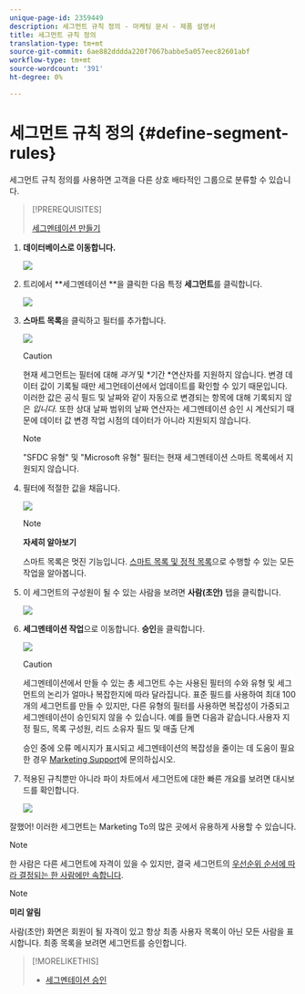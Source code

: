 ```yaml
---
unique-page-id: 2359449
description: 세그먼트 규칙 정의 - 마케팅 문서 - 제품 설명서
title: 세그먼트 규칙 정의
translation-type: tm+mt
source-git-commit: 6ae882dddda220f7067babbe5a057eec82601abf
workflow-type: tm+mt
source-wordcount: '391'
ht-degree: 0%

---
```



# 세그먼트 규칙 정의 {#define-segment-rules}

세그먼트 규칙 정의를 사용하면 고객을 다른 상호 배타적인 그룹으로 분류할 수 있습니다.

>[!PREREQUISITES]
>
>[세그멘테이션 만들기](create-a-segmentation.md)

1. **데이터베이스로 이동합니다.**

   ![](assets/image2017-3-28-14-3a7-3a42.png)

1. 트리에서 **세그멘테이션 **을 클릭한 다음 특정 **세그먼트**&#x200B;를 클릭합니다.

   ![](assets/image2017-3-28-14-3a11-3a15.png)

1. **스마트 목록**&#x200B;을 클릭하고 필터를 추가합니다.

   ![](assets/image2017-3-28-14-3a18-3a19.png)

   >[!CAUTION]
   >
   >현재 세그먼트는 필터에 대해 *과거* 및 *기간 *연산자를 지원하지 않습니다. 변경 데이터 값이 기록될 때만 세그먼테이션에서 업데이트를 확인할 수 있기 때문입니다. 이러한 값은 공식 필드 및 날짜와 같이 자동으로 변경되는 항목에 대해 기록되지 않은 *입니다.* 또한 상대 날짜 범위의 날짜 연산자는 세그멘테이션 승인 시 계산되기 때문에 데이터 값 변경 작업 시점의 데이터가 아니라 지원되지 않습니다.

   >[!NOTE]
   >
   >&quot;SFDC 유형&quot; 및 &quot;Microsoft 유형&quot; 필터는 현재 세그멘테이션 스마트 목록에서 지원되지 않습니다.

1. 필터에 적절한 값을 채웁니다.

   ![](assets/image2017-3-28-14-3a18-3a33.png)

   >[!NOTE]
   >
   >**자세히 알아보기**
   >
   >
   >스마트 목록은 멋진 기능입니다. [스마트 목록 및 정적 목록](https://docs.marketo.com/display/docs/smart+lists+and+static+lists)으로 수행할 수 있는 모든 작업을 알아봅니다.

1. 이 세그먼트의 구성원이 될 수 있는 사람을 보려면 **사람(초안)** 탭을 클릭합니다.

   ![](assets/image2017-3-28-14-3a20-3a15.png)

1. **세그멘테이션 작업**&#x200B;으로 이동합니다. **승인**&#x200B;을 클릭합니다.

   ![](assets/image2014-9-15-11-3a36-3a7.png)

   >[!CAUTION]
   >
   >세그멘테이션에서 만들 수 있는 총 세그먼트 수는 사용된 필터의 수와 유형 및 세그먼트의 논리가 얼마나 복잡한지에 따라 달라집니다. 표준 필드를 사용하여 최대 100개의 세그먼트를 만들 수 있지만, 다른 유형의 필터를 사용하면 복잡성이 가중되고 세그멘테이션이 승인되지 않을 수 있습니다. 예를 들면 다음과 같습니다.사용자 지정 필드, 목록 구성원, 리드 소유자 필드 및 매출 단계
   >
   >
   >승인 중에 오류 메시지가 표시되고 세그멘테이션의 복잡성을 줄이는 데 도움이 필요한 경우 [Marketing Support](https://nation.marketo.com/t5/Support/ct-p/Support)에 문의하십시오.

1. 적용된 규칙뿐만 아니라 파이 차트에서 세그먼트에 대한 빠른 개요를 보려면 대시보드를 확인합니다.

   ![](assets/image2014-9-15-11-3a36-3a19.png)

잘했어! 이러한 세그먼트는 Marketing To의 많은 곳에서 유용하게 사용할 수 있습니다.

>[!NOTE]
>
>한 사람은 다른 세그먼트에 자격이 있을 수 있지만, 결국 세그먼트의 [우선순위 순서에 따라 결정되는 한 사람에만 속합니다](segmentation-order-priority.md).

>[!NOTE]
>
>**미리 알림**
>
>사람(초안) 화면은 회원이 될 자격이 있고 항상 최종 사용자 목록이 아닌 모든 사람을 표시합니다. 최종 목록을 보려면 세그먼트를 승인합니다.

>[!MORELIKETHIS]
>
>* [세그멘테이션 승인](approve-a-segmentation.md)

>




